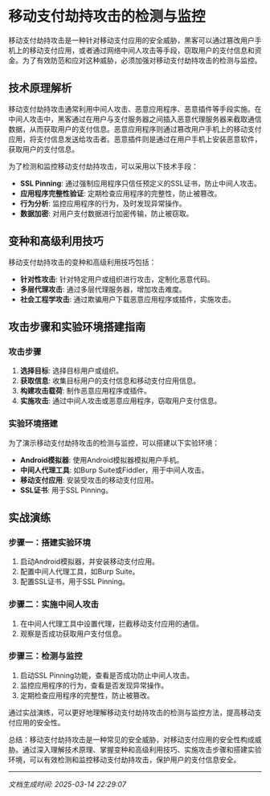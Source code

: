 # 移动支付劫持攻击的检测与监控

移动支付劫持攻击是一种针对移动支付应用的安全威胁，黑客可以通过篡改用户手机上的移动支付应用，或者通过网络中间人攻击等手段，窃取用户的支付信息和资金。为了有效防范和应对这种威胁，必须加强对移动支付劫持攻击的检测与监控。

## 技术原理解析

移动支付劫持攻击通常利用中间人攻击、恶意应用程序、恶意插件等手段实施。在中间人攻击中，黑客通过在用户与支付服务器之间插入恶意代理服务器来截取通信数据，从而获取用户的支付信息。恶意应用程序则通过篡改用户手机上的移动支付应用，将支付信息发送给攻击者。恶意插件则是通过在用户手机上安装恶意软件，获取用户的支付信息。

为了检测和监控移动支付劫持攻击，可以采用以下技术手段：
- **SSL Pinning**: 通过强制应用程序只信任预定义的SSL证书，防止中间人攻击。
- **应用程序完整性验证**: 定期检查应用程序的完整性，防止被篡改。
- **行为分析**: 监控应用程序的行为，及时发现异常操作。
- **数据加密**: 对用户支付数据进行加密传输，防止被窃取。

## 变种和高级利用技巧

移动支付劫持攻击的变种和高级利用技巧包括：
- **针对性攻击**: 针对特定用户或组织进行攻击，定制化恶意代码。
- **多层代理攻击**: 通过多层代理服务器，增加攻击难度。
- **社会工程学攻击**: 通过欺骗用户下载恶意应用程序或插件，实施攻击。

## 攻击步骤和实验环境搭建指南

### 攻击步骤

1. **选择目标**: 选择目标用户或组织。
2. **获取信息**: 收集目标用户的支付信息和移动支付应用信息。
3. **构建攻击载荷**: 制作恶意应用程序或插件。
4. **实施攻击**: 通过中间人攻击或恶意应用程序，窃取用户支付信息。

### 实验环境搭建

为了演示移动支付劫持攻击的检测与监控，可以搭建以下实验环境：
- **Android模拟器**: 使用Android模拟器模拟用户手机。
- **中间人代理工具**: 如Burp Suite或Fiddler，用于中间人攻击。
- **移动支付应用**: 安装受攻击的移动支付应用。
- **SSL证书**: 用于SSL Pinning。

## 实战演练

### 步骤一：搭建实验环境

1. 启动Android模拟器，并安装移动支付应用。
2. 配置中间人代理工具，如Burp Suite。
3. 配置SSL证书，用于SSL Pinning。

### 步骤二：实施中间人攻击

1. 在中间人代理工具中设置代理，拦截移动支付应用的通信。
2. 观察是否成功获取用户支付信息。

### 步骤三：检测与监控

1. 启动SSL Pinning功能，查看是否成功防止中间人攻击。
2. 监控应用程序的行为，查看是否发现异常操作。
3. 定期检查应用程序的完整性，防止被篡改。

通过实战演练，可以更好地理解移动支付劫持攻击的检测与监控方法，提高移动支付应用的安全性。

总结：移动支付劫持攻击是一种常见的安全威胁，对移动支付应用的安全性构成威胁。通过深入理解技术原理、掌握变种和高级利用技巧、实施攻击步骤和搭建实验环境，可以有效检测和监控移动支付劫持攻击，保护用户的支付信息安全。

---

*文档生成时间: 2025-03-14 22:29:07*
